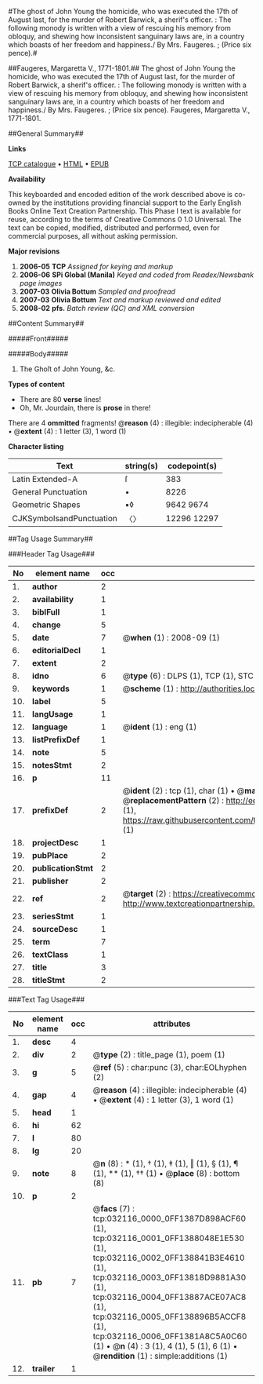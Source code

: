 #The ghost of John Young the homicide, who was executed the 17th of August last, for the murder of Robert Barwick, a sherif's officer. : The following monody is written with a view of rescuing his memory from obloquy, and shewing how inconsistent sanguinary laws are, in a country which boasts of her freedom and happiness./ By Mrs. Faugeres. ; (Price six pence).#

##Faugeres, Margaretta V., 1771-1801.##
The ghost of John Young the homicide, who was executed the 17th of August last, for the murder of Robert Barwick, a sherif's officer. : The following monody is written with a view of rescuing his memory from obloquy, and shewing how inconsistent sanguinary laws are, in a country which boasts of her freedom and happiness./ By Mrs. Faugeres. ; (Price six pence).
Faugeres, Margaretta V., 1771-1801.

##General Summary##

**Links**

[TCP catalogue](http://www.ota.ox.ac.uk/tcp/)  • 
[HTML](http://tei.it.ox.ac.uk/tcp/Texts-HTML/free/N24/N24291.html)  • 
[EPUB](http://tei.it.ox.ac.uk/tcp/Texts-EPUB/free/N24/N24291.epub)

**Availability**

This keyboarded and encoded edition of the
	       work described above is co-owned by the institutions
	       providing financial support to the Early English Books
	       Online Text Creation Partnership. This Phase I text is
	       available for reuse, according to the terms of Creative
	       Commons 0 1.0 Universal. The text can be copied,
	       modified, distributed and performed, even for
	       commercial purposes, all without asking permission.

**Major revisions**

1. __2006-05__ __TCP__ *Assigned for keying and markup*
1. __2006-06__ __SPi Global (Manila)__ *Keyed and coded from Readex/Newsbank page images*
1. __2007-03__ __Olivia Bottum__ *Sampled and proofread*
1. __2007-03__ __Olivia Bottum__ *Text and markup reviewed and edited*
1. __2008-02__ __pfs.__ *Batch review (QC) and XML conversion*

##Content Summary##

#####Front#####

#####Body#####

1. The Ghoſt of John Young, &c.

**Types of content**

  * There are 80 **verse** lines!
  * Oh, Mr. Jourdain, there is **prose** in there!

There are 4 **ommitted** fragments! 
 @__reason__ (4) : illegible: indecipherable (4)  •  @__extent__ (4) : 1 letter (3), 1 word (1)

**Character listing**


|Text|string(s)|codepoint(s)|
|---|---|---|
|Latin Extended-A|ſ|383|
|General Punctuation|•|8226|
|Geometric Shapes|▪◊|9642 9674|
|CJKSymbolsandPunctuation|〈〉|12296 12297|

##Tag Usage Summary##

###Header Tag Usage###

|No|element name|occ|attributes|
|---|---|---|---|
|1.|__author__|2||
|2.|__availability__|1||
|3.|__biblFull__|1||
|4.|__change__|5||
|5.|__date__|7| @__when__ (1) : 2008-09 (1)|
|6.|__editorialDecl__|1||
|7.|__extent__|2||
|8.|__idno__|6| @__type__ (6) : DLPS (1), TCP (1), STC (1), NOTIS (1), IMAGE-SET (1), EVANS-CITATION (1)|
|9.|__keywords__|1| @__scheme__ (1) : http://authorities.loc.gov/ (1)|
|10.|__label__|5||
|11.|__langUsage__|1||
|12.|__language__|1| @__ident__ (1) : eng (1)|
|13.|__listPrefixDef__|1||
|14.|__note__|5||
|15.|__notesStmt__|2||
|16.|__p__|11||
|17.|__prefixDef__|2| @__ident__ (2) : tcp (1), char (1)  •  @__matchPattern__ (2) : ([0-9\-]+):([0-9IVX]+) (1), (.+) (1)  •  @__replacementPattern__ (2) : http://eebo.chadwyck.com/downloadtiff?vid=$1&page=$2 (1), https://raw.githubusercontent.com/textcreationpartnership/Texts/master/tcpchars.xml#$1 (1)|
|18.|__projectDesc__|1||
|19.|__pubPlace__|2||
|20.|__publicationStmt__|2||
|21.|__publisher__|2||
|22.|__ref__|2| @__target__ (2) : https://creativecommons.org/publicdomain/zero/1.0/ (1), http://www.textcreationpartnership.org/docs/. (1)|
|23.|__seriesStmt__|1||
|24.|__sourceDesc__|1||
|25.|__term__|7||
|26.|__textClass__|1||
|27.|__title__|3||
|28.|__titleStmt__|2||


###Text Tag Usage###

|No|element name|occ|attributes|
|---|---|---|---|
|1.|__desc__|4||
|2.|__div__|2| @__type__ (2) : title_page (1), poem (1)|
|3.|__g__|5| @__ref__ (5) : char:punc (3), char:EOLhyphen (2)|
|4.|__gap__|4| @__reason__ (4) : illegible: indecipherable (4)  •  @__extent__ (4) : 1 letter (3), 1 word (1)|
|5.|__head__|1||
|6.|__hi__|62||
|7.|__l__|80||
|8.|__lg__|20||
|9.|__note__|8| @__n__ (8) : * (1), † (1), ‡ (1), ‖ (1), § (1), ¶ (1), ** (1), †† (1)  •  @__place__ (8) : bottom (8)|
|10.|__p__|2||
|11.|__pb__|7| @__facs__ (7) : tcp:032116_0000_0FF1387D898ACF60 (1), tcp:032116_0001_0FF1388048E1E530 (1), tcp:032116_0002_0FF138841B3E4610 (1), tcp:032116_0003_0FF13818D9881A30 (1), tcp:032116_0004_0FF13887ACE07AC8 (1), tcp:032116_0005_0FF138896B5ACCF8 (1), tcp:032116_0006_0FF1381A8C5A0C60 (1)  •  @__n__ (4) : 3 (1), 4 (1), 5 (1), 6 (1)  •  @__rendition__ (1) : simple:additions (1)|
|12.|__trailer__|1||
